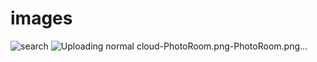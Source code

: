 # images
![search](https://github.com/Arjabi/images/assets/155407044/9d678229-2215-4de3-90d6-e6e9533b06c8)
![Uploading normal cloud-PhotoRoom.png-PhotoRoom.png…]()
